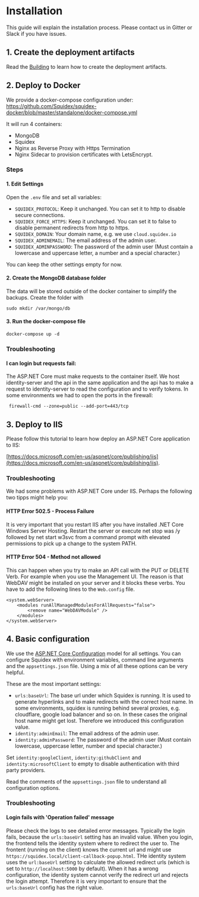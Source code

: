# Installation

This guide will explain the installation process. Please contact us in Gitter or Slack if you have issues.

## 1. Create the deployment artifacts

Read the [Building](02-building.md) to learn how to create the deployment artifacts.

## 2. Deploy to Docker

We provide a docker-compose configuration under: https://github.com/Squidex/squidex-docker/blob/master/standalone/docker-compose.yml

It will run 4 containers:

* MongoDB
* Squidex
* Nginx as Reverse Proxy with Https Termination
* Nginx Sidecar to provision certificates with LetsEncrypt.

### Steps

#### 1. Edit Settings

Open the `.env` file and set all variables:

* `SQUIDEX_PROTOCOL`: Keep it unchanged. You can set it to http to disable secure connections.
* `SQUIDEX_FORCE_HTTPS`: Keep it unchanged. You can set it to false to disable permanent redirects from http to https.
* `SQUIDEX_DOMAIN`: Your domain name, e.g. we use `cloud.squidex.io`
* `SQUIDEX_ADMINEMAIL`: The email address of the admin user.
* `SQUIDEX_ADMINPASSWORD`: The password of the admin user (Must contain a lowercase and uppercase letter, a number and a special character.)

You can keep the other settings empty for now.

#### 2. Create the MongoDB database folder

The data will be stored outside of the docker container to simplify the backups. Create the folder with

    sudo mkdir /var/mongo/db

#### 3. Run the docker-compose file

    docker-compose up -d

### Troubleshooting

#### I can login but requests fail:

The ASP.NET Core must make requests to the container itself. We host identity-server and the api in the same application and the api has to make a request to identity-server to read the configuration and to verify tokens. In some environments we had to open the ports in the firewall:

     firewall-cmd --zone=public --add-port=443/tcp

## 3. Deploy to IIS

Please follow this tutorial to learn how deploy an ASP.NET Core application to IIS:

 [https://docs.microsoft.com/en-us/aspnet/core/publishing/iis](https://docs.microsoft.com/en-us/aspnet/core/publishing/iis).

### Troubleshooting

We had some problems with ASP.NET Core under IIS. Perhaps the following two tipps might help you:

#### HTTP Error 502.5 - Process Failure

It is very important that you restart IIS after you have installed .NET Core Windows Server Hosting. Restart the server or execute net stop was /y followed by net start w3svc from a command prompt with elevated permissions to pick up a change to the system PATH.

#### HTTP Error 504 - Method not allowed

This can happen when you try to make an API call with the PUT or DELETE Verb. For example when you use the Management UI. The reason is that WebDAV might be installed on your server and it blocks these verbs. You have to add the following lines to the `Web.config` file.

    <system.webServer>
        <modules runAllManagedModulesForAllRequests="false">
            <remove name="WebDAVModule" />
        </modules>
    </system.webServer>

## 4. Basic configuration

We use the [ASP.NET Core Configuration](https://docs.microsoft.com/en-us/aspnet/core/fundamentals/configuration) model for all settings. You can configure Squidex with environment variables, command line arguments and the `appsettings.json` file. Using a mix of all these options can be very helpful.

These are the most important settings:

* `urls:baseUrl`: The base url under which Squidex is running. It is used to generate hyperlinks and to make redirects with the correct host name. In some environments, squidex is running behind several proxies, e.g. cloudflare, google load balancer and so on. In these cases the original host name might get lost. Therefore we introduced this configuration value.
* `identity:adminEmail`: The email address of the admin user.
* `identity:adminPassword`: The password of the admin user (Must contain lowercase, uppercase letter, number and special character.)

Set `identity:googleClient`, `identity:githubClient` and `identity:microsoftClient` to empty to disable authentication with third party providers.

Read the comments of the `appsettings.json` file to understand all configuration options.

### Troubleshooting

#### Login fails with 'Operation failed' message

Please check the logs to see detailed error messages. Typically the login fails, because the `urls:baseUrl` setting has an invalid value. When you login, the frontend tells the identity system where to redirect the user to. The frontent (running on the client) knows the current url and might use `https://squidex.local/client-callback-popup.html`. THe identity system uses the `url:baseUrl` setting to calculate the allowed redirect urls (which is set to `http://localhost:5000` by default). When it has a wrong configuration, the identity system cannot verify the redirect url and rejects the login attempt. Therefore it is very important to ensure that the `urls:baseUrl` config has the right value.